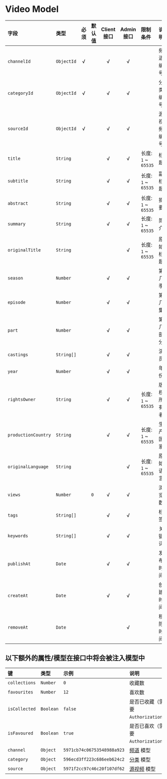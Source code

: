 # Video Model

字段                | 类型       | 必须 | 默认值   | Client 接口 | Admin 接口 | 限制条件             | 说明
:------------------ | :--------- | :--: | :------- | :---------: | :--------: | :------------------- | :----
`channelId`         | `ObjectId` | √    |          | √           | √          |                      | 频道编号
`categoryId`        | `ObjectId` | √    |          | √           | √          |                      | 分类编号
`sourceId`          | `ObjectId` | √    |          | √           | √          |                      | 源视频编号
`title`             | `String`   |      |          | √           | √          | 长度: `1` ~ `65535`  | 标题
`subtitle`          | `String`   |      |          | √           | √          | 长度: `1` ~ `65535`  | 副标题
`abstract`          | `String`   |      |          | √           | √          | 长度: `1` ~ `65535`  | 摘要
`summary`           | `String`   |      |          | √           | √          | 长度: `1` ~ `65535`  | 简介
`originalTitle`     | `String`   |      |          |             | √          | 长度: `1` ~ `65535`  | 原始标题
`season`            | `Number`   |      |          | √           | √          |                      | 第几季
`episode`           | `Number`   |      |          | √           | √          |                      | 第几集
`part`              | `Number`   |      |          | √           | √          |                      | 第几部分
`castings`          | `String[]` |      |          | √           | √          |                      | 演员
`year`              | `Number`   |      |          | √           | √          |                      | 年份
`rightsOwner`       | `String`   |      |          | √           | √          | 长度: `1` ~ `65535`  | 版权所有者
`productionCountry` | `String`   |      |          | √           | √          | 长度: `1` ~ `65535`  | 生产国家
`originalLanguage`  | `String`   |      |          |             | √          | 长度: `1` ~ `65535`  | 原始语言
`views`             | `Number`   |      | `0`      | √           | √          |                      | 浏览数
`tags`              | `String[]` |      |          | √           | √          |                      | 标签
`keywords`          | `String[]` |      |          | √           | √          |                      | 关键词
`publishAt`         | `Date`     |      |          | √           | √          |                      | 发布时间
`createAt`          | `Date`     |      |          | √           | √          |                      | 创建时间
`removeAt`          | `Date`     |      |          |             | √          |                      | 移除时间

## 以下额外的属性/模型在接口中将会被注入模型中

键            | 类型      | 示例                       | 说明
:------------ | :-------- | :------------------------- | :------------------
`collections` | `Number`  | `0`                        | 收藏数
`favourites`  | `Number`  | `12`                       | 喜欢数
`isCollected` | `Boolean` | `false`                    | 是否已收藏（需要 `Authorization`）
`isFavoured`  | `Boolean` | `true`                     | 是否已喜欢（需要 `Authorization`）
`channel`     | `Object`  | `5971cb74c06753548988a923` | [频道][channel-model] 模型
`category`    | `Object`  | `596ecd3ff223c686eeb624c2` | [分类][category-model] 模型
`source`      | `Object`  | `5971f2cc97c46c20f107df62` | [源视频][source-video-model] 模型

[channel-model]: ./channel.md
[category-model]: ./category.md
[source-video-model]: ./source-video.md
